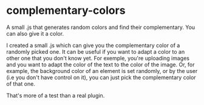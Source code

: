 # complementary-colors
A small .js that generates random colors and find their complementary. You can also give it a color.



I created a small .js which can give you the complementary color of a randomly picked one.
It can be useful if you want to adapt a color to an other one that you don't know yet. For exemple, you're uploading images and you want to adapt the color of the text to the color of the image. Or, for example, the background color of an element is set randomly, or by the user (i.e you don't have control on it), you can just pick the complementary color of that one.

That's more of a test than a real plugin.
